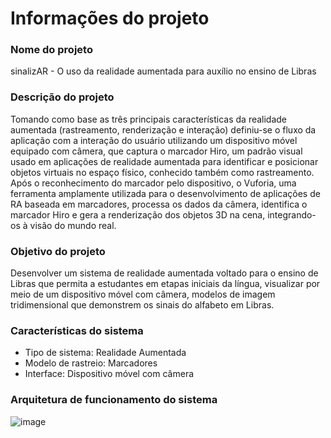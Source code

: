 # Informações do projeto

### Nome do projeto
sinalizAR - O uso da realidade aumentada para auxílio no ensino de Libras

### Descrição do projeto
Tomando como base as três principais características da realidade aumentada (rastreamento, renderização e interação) definiu-se o fluxo da aplicação com a interação do usuário utilizando um dispositivo móvel equipado com câmera, que captura o marcador Hiro, um padrão visual usado em aplicações de realidade aumentada para identificar e posicionar objetos virtuais no espaço físico, conhecido também como rastreamento. Após o reconhecimento do marcador pelo dispositivo, o Vuforia, uma ferramenta amplamente utilizada para o desenvolvimento de aplicações de RA baseada em marcadores, processa os dados da câmera, identifica o marcador Hiro e gera a renderização  dos objetos 3D na cena, integrando-os à visão do mundo real.

### Objetivo do projeto
Desenvolver um sistema de realidade aumentada voltado para o ensino de Libras que permita a estudantes em etapas iniciais da língua, visualizar por meio de um dispositivo móvel com câmera, modelos de imagem tridimensional que demonstrem os sinais do alfabeto em Libras.

### Características do sistema
* Tipo de sistema: Realidade Aumentada 
* Modelo de rastreio: Marcadores
* Interface: Dispositivo móvel com câmera

### Arquitetura de funcionamento do sistema
![image](https://github.com/user-attachments/assets/523ae123-04af-4d0c-88e9-0128e565ca24)
